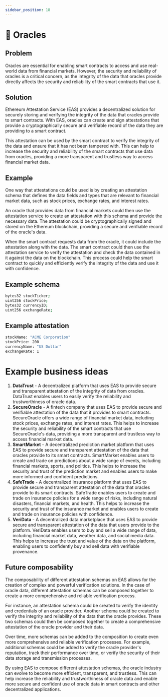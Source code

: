 ```yaml
---
sidebar_position: 18
---
```

# 🔮 Oracles

## Problem
Oracles are essential for enabling smart contracts to access and use real-world data from financial markets. However, the security and reliability of oracles is a critical concern, as the integrity of the data that oracles provide directly affects the security and reliability of the smart contracts that use it.

## Solution
Ethereum Attestation Service (EAS) provides a decentralized solution for securely storing and verifying the integrity of the data that oracles provide to smart contracts. With EAS, oracles can create and sign attestations that provide a cryptographically secure and verifiable record of the data they are providing to a smart contract.

This attestation can be used by the smart contract to verify the integrity of the data and ensure that it has not been tampered with. This can help to increase the security and reliability of the smart contracts that use data from oracles, providing a more transparent and trustless way to access financial market data.

## Example
One way that attestations could be used is by creating an attestation schema that defines the data fields and types that are relevant to financial market data, such as stock prices, exchange rates, and interest rates.

An oracle that provides data from financial markets could then use the attestation service to create an attestation with this schema and provide the necessary data. The attestation could be cryptographically signed and stored on the Ethereum blockchain, providing a secure and verifiable record of the oracle's data.

When the smart contract requests data from the oracle, it could include the attestation along with the data. The smart contract could then use the attestation service to verify the attestation and check the data contained in it against the data on the blockchain. This process could help the smart contract to quickly and efficiently verify the integrity of the data and use it with confidence.

## Example schema
``` bash
bytes32 stockTicker;
uint256 stockPrice;
bytes32 currencyID;
uint256 exchangeRate;

```

## Example attestation
```bash
stockName: "ACME Corporation"
stockPrice: 200
currencyName: "US Dollar"
exchangeRate: 1
```

# Example business ideas
1. **DataTrust** - A decentralized platform that uses EAS to provide secure and transparent attestation of the integrity of data from oracles. DataTrust enables users to easily verify the reliability and trustworthiness of oracle data.
2. **SecureOracle** - A fintech company that uses EAS to provide secure and verifiable attestation of the data that it provides to smart contracts. SecureOracle offers a wide range of financial market data, including stock prices, exchange rates, and interest rates. This helps to increase the security and reliability of the smart contracts that use SecureOracle's data, providing a more transparent and trustless way to access financial market data.
3. **SmartMarket** - A decentralized prediction market platform that uses EAS to provide secure and transparent attestation of the data that oracles provide to its smart contracts. SmartMarket enables users to create and trade on predictions about a wide range of events, including financial markets, sports, and politics. This helps to increase the security and trust of the prediction market and enables users to make more informed and confident predictions.
4. **SafeTrade** - A decentralized insurance platform that uses EAS to provide secure and transparent attestation of the data that oracles provide to its smart contracts. SafeTrade enables users to create and trade on insurance policies for a wide range of risks, including natural disasters, financial markets, and health. This helps to increase the security and trust of the insurance market and enables users to create and trade on insurance policies with confidence.
5. **VeriData** - A decentralized data marketplace that uses EAS to provide secure and transparent attestation of the data that users provide to the platform. VeriData enables users to buy and sell a wide range of data, including financial market data, weather data, and social media data. This helps to increase the trust and value of the data on the platform, enabling users to confidently buy and sell data with verifiable provenance.


## Future composability
The composability of different attestation schemas on EAS allows for the creation of complex and powerful verification solutions. In the case of oracle data, different attestation schemas can be composed together to create a more comprehensive and reliable verification process.

For instance, an attestation schema could be created to verify the identity and credentials of an oracle provider. Another schema could be created to verify the integrity and reliability of the data that the oracle provides. These two schemas could then be composed together to create a comprehensive attestation of the oracle provider and their data.

Over time, more schemas can be added to the composition to create even more comprehensive and reliable verification processes. For example, additional schemas could be added to verify the oracle provider's reputation, track their performance over time, or verify the security of their data storage and transmission processes.

By using EAS to compose different attestation schemas, the oracle industry can evolve to become more efficient, transparent, and trustless. This can help increase the reliability and trustworthiness of oracle data and enable more secure and confident use of oracle data in smart contracts and other decentralized applications.
